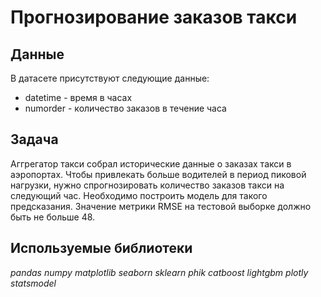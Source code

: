 # Прогнозирование заказов такси

## Данные

В датасете присутствуют следующие данные: 
- datetime - время в часах
- numorder - количество заказов в течение часа

## Задача

Аггрегатор такси собрал исторические данные о заказах такси в аэропортах. Чтобы привлекать больше водителей в период пиковой нагрузки, нужно спрогнозировать количество заказов такси на следующий час. Необходимо построить модель для такого предсказания.
Значение метрики RMSE на тестовой выборке должно быть не больше 48.

## Используемые библиотеки

*pandas*
*numpy*
*matplotlib*
*seaborn*
*sklearn*
*phik*
*catboost*
*lightgbm*
*plotly*
*statsmodel*